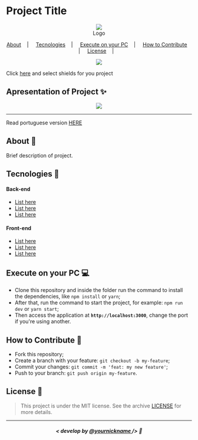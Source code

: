 <h1>Project Title</h1>

<p align="center">
<image src="https://user-images.githubusercontent.com/39461509/85029720-fa1f2080-b152-11ea-8ebc-c78432bc532e.jpg"/></br>
<label>Logo</label>
</p>

<p align="center">
  <a href="#about-memo">About</a>&nbsp;&nbsp;&nbsp; | &nbsp;&nbsp;&nbsp;
  <a href="#tecnologies-rocket">Tecnologies</a>&nbsp;&nbsp;&nbsp; | &nbsp;&nbsp;&nbsp;
  <a href="#execute-on-your-pc-computer">Execute on your PC</a>&nbsp;&nbsp;&nbsp; | &nbsp;&nbsp;&nbsp;
  <a href="#how-to-contribute-">How to Contribute</a>&nbsp;&nbsp;&nbsp; | &nbsp;&nbsp;&nbsp;
  <a href="#license-scroll">License</a>&nbsp;&nbsp;&nbsp; | &nbsp;&nbsp;&nbsp;
</p>

<p align="center">
<image src="https://img.shields.io/badge/Custom-shields%20here-red"/>
</p>

Click [here](https://shields.io/) and select shields for you project

## Apresentation of Project :sparkles:

<p align="center">
<image src="https://user-images.githubusercontent.com/39461509/85029714-f8edf380-b152-11ea-86a6-ec196309ae34.png" />
</p>

---

Read portuguese version [HERE](README-Portuguese.md)

## About :memo:

Brief description of project.

## Tecnologies :rocket:

#### Back-end
- <a href="#">List here</a>
- <a href="#">List here</a>
- <a href="#">List here</a>

#### Front-end
- <a href="#">List here</a>
- <a href="#">List here</a>
- <a href="#">List here</a>

## Execute on your PC :computer:

- Clone this repository and inside the folder run the command to install the dependencies, like `npm install` or `yarn`;
- After that, run the command to start the project, for example: `npm run dev` or `yarn start`;
- Then access the application at <strong> `http://localhost:3000`</strong>, change the port if you're using another.

## How to Contribute 🤔

- Fork this repository;
- Create a branch with your feature: `git checkout -b my-feature`;
- Commit your changes: `git commit -m 'feat: my new feature'`;
- Push to your branch: `git push origin my-feature`.

## License :scroll:

> This project is under the MIT license. See the archive [LICENSE](LICENSE) for more details.

---

##### <p align="center"> <strong> < develop by <a href="#"> @yournickname  </a> /> </strong>  :wave:
